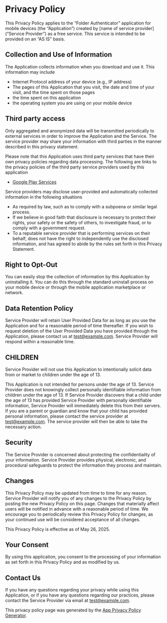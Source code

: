 # Privacy Policy

This Privacy Policy applies to the “Folder Authenticator” application for mobile devices (the “Application”) created by [name of service provider] (“Service Provider”) as a free service. This service is intended to be provided on an “AS IS” basis.

## Collection and Use of Information

The Application collects information when you download and use it. This information may include

- Internet Protocol address of your device (e.g., IP address)
- The pages of this Application that you visit, the date and time of your visit, and the time spent on those pages
- the time spent on this application
- the operating system you are using on your mobile device

## Third party access

Only aggregated and anonymized data will be transmitted periodically to external services in order to improve the Application and the Service. The service provider may share your information with third parties in the manner described in this privacy statement.

Please note that this Application uses third party services that have their own privacy policies regarding data processing. The following are links to the privacy policies of the third party service providers used by this application

- [Google Play Services](https://policies.google.com/privacy?hl=en-US)

Service providers may disclose user-provided and automatically collected information in the following situations

- As required by law, such as to comply with a subpoena or similar legal process.
- If we believe in good faith that disclosure is necessary to protect their rights, your safety or the safety of others, to investigate fraud, or to comply with a government request.
- To a reputable service provider that is performing services on their behalf, does not have the right to independently use the disclosed information, and has agreed to abide by the rules set forth in this Privacy Statement.

## Right to Opt-Out

You can easily stop the collection of information by this Application by uninstalling it. You can do this through the standard uninstall process on your mobile device or through the mobile application marketplace or network.

## Data Retention Policy

Service Provider will retain User Provided Data for as long as you use the Application and for a reasonable period of time thereafter. If you wish to request deletion of the User Provided Data you have provided through the Application, please contact us at test@example.com. Service Provider will respond within a reasonable time.

## CHILDREN

Service Provider will not use this Application to intentionally solicit data from or market to children under the age of 13.

This Application is not intended for persons under the age of 13. Service Provider does not knowingly collect personally identifiable information from children under the age of 13. If Service Provider discovers that a child under the age of 13 has provided Service Provider with personally identifiable information, Service Provider will immediately delete this from their servers. If you are a parent or guardian and know that your child has provided personal information, please contact the service provider at test@example.com. The service provider will then be able to take the necessary action.

## Security

The Service Provider is concerned about protecting the confidentiality of your information. Service Provider provides physical, electronic, and procedural safeguards to protect the information they process and maintain.

## Changes

This Privacy Policy may be updated from time to time for any reason. Service Provider will notify you of any changes to the Privacy Policy by posting the new Privacy Policy on this page. Changes that materially affect users will be notified in advance with a reasonable period of time. We encourage you to periodically review this Privacy Policy for changes, as your continued use will be considered acceptance of all changes.

This Privacy Policy is effective as of May 26, 2025.

## Your Consent

By using this application, you consent to the processing of your information as set forth in this Privacy Policy and as modified by us.

## Contact Us

If you have any questions regarding your privacy while using this Application, or if you have any questions regarding our practices, please contact the Service Provider via email at test@example.com.

This privacy policy page was generated by the [App Privacy Policy Generator](https://app-privacy-policy-generator.nisrulz.com/).
